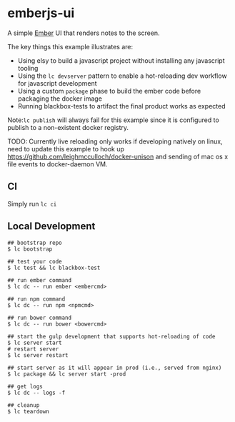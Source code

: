 # emberjs-ui

A simple [Ember](http://emberjs.com/) UI that renders notes to the screen.

The key things this example illustrates are:

- Using elsy to build a javascript project without installing any javascript tooling
- Using the `lc devserver` pattern to enable a hot-reloading dev workflow for
javascript development
- Using a custom `package` phase to build the ember code before packaging the
docker image
- Running blackbox-tests to artifact the final product works as expected

Note:`lc publish` will always fail for this example since it is configured
to publish to a non-existent docker registry.

TODO: Currently live reloading only works if developing natively on linux, need
to update this example to hook up https://github.com/leighmcculloch/docker-unison and
sending of mac os x file events to docker-daemon VM.

## CI

Simply run `lc ci`

## Local Development
```
## bootstrap repo
$ lc bootstrap

## test your code
$ lc test && lc blackbox-test

## run ember command
$ lc dc -- run ember <embercmd>

## run npm command
$ lc dc -- run npm <npmcmd>

## run bower command
$ lc dc -- run bower <bowercmd>

## start the gulp development that supports hot-reloading of code
$ lc server start
# restart server
$ lc server restart

## start server as it will appear in prod (i.e., served from nginx)
$ lc package && lc server start -prod

## get logs
$ lc dc -- logs -f

## cleanup
$ lc teardown
```
